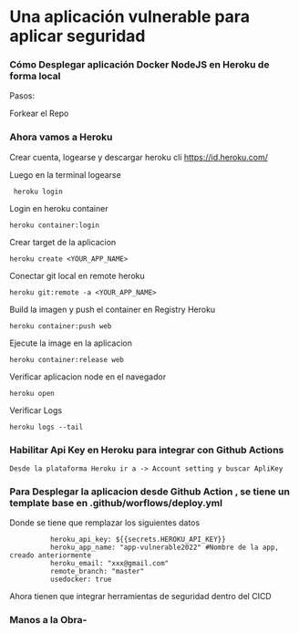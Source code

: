 # Una aplicación vulnerable para aplicar seguridad

### Cómo Desplegar aplicación Docker NodeJS en Heroku de forma local

Pasos:

Forkear el Repo


### Ahora vamos a Heroku

Crear cuenta, logearse y descargar heroku cli  https://id.heroku.com/

Luego en la terminal logearse

```
 heroku login
```
Login en heroku container
```
heroku container:login
```
Crear target de la aplicacion
```
heroku create <YOUR_APP_NAME>
```
Conectar git local en remote heroku 
```
heroku git:remote -a <YOUR_APP_NAME>
```
Build la imagen y push el container en Registry Heroku
```
heroku container:push web
```
Ejecute la image en la aplicacion
```
heroku container:release web
```
Verificar aplicacion node en el navegador
```
heroku open
```
Verificar Logs
```
heroku logs --tail
```

### Habilitar Api Key en Heroku para integrar con Github Actions

```
Desde la plataforma Heroku ir a -> Account setting y buscar ApliKey
```

### Para Desplegar la aplicacion desde Github Action , se tiene un template base en .github/worflows/deploy.yml

Donde se tiene que remplazar los siguientes datos

```
          heroku_api_key: ${{secrets.HEROKU_API_KEY}}
          heroku_app_name: "app-vulnerable2022" #Nombre de la app, creado anteriormente
          heroku_email: "xxx@gmail.com"
          remote_branch: "master"
          usedocker: true
``` 
Ahora tienen que integrar herramientas de seguridad dentro del CICD

### Manos a la Obra-

